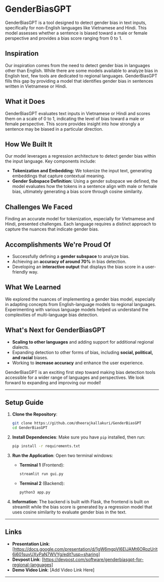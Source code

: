 # GenderBiasGPT

GenderBiasGPT is a tool designed to detect gender bias in text inputs, specifically for non-English languages like Vietnamese and Hindi. This model assesses whether a sentence is biased toward a male or female perspective and provides a bias score ranging from 0 to 1.

## Inspiration
Our inspiration comes from the need to detect gender bias in languages other than English. While there are some models available to analyze bias in English text, few tools are dedicated to regional languages. GenderBiasGPT fills this gap by providing a model that identifies gender bias in sentences written in Vietnamese or Hindi.

## What it Does
GenderBiasGPT evaluates text inputs in Vietnamese or Hindi and scores them on a scale of 0 to 1, indicating the level of bias toward a male or female perspective. This score provides insight into how strongly a sentence may be biased in a particular direction.

## How We Built It
Our model leverages a regression architecture to detect gender bias within the input language. Key components include:
- **Tokenization and Embedding:** We tokenize the input text, generating embeddings that capture contextual meaning.
- **Gender Subspace Definition:** Using a gender subspace we defined, the model evaluates how the tokens in a sentence align with male or female bias, ultimately generating a bias score through cosine similarity.

## Challenges We Faced
Finding an accurate model for tokenization, especially for Vietnamese and Hindi, presented challenges. Each language requires a distinct approach to capture the nuances that indicate gender bias.

## Accomplishments We're Proud Of
- Successfully defining a **gender subspace** to analyze bias.
- Achieving an **accuracy of around 70%** in bias detection.
- Developing an **interactive output** that displays the bias score in a user-friendly way.

## What We Learned
We explored the nuances of implementing a gender bias model, especially in adapting concepts from English-language models to regional languages. Experimenting with various language models helped us understand the complexities of multi-language bias detection.

## What's Next for GenderBiasGPT
- **Scaling to other languages** and adding support for additional regional dialects.
- Expanding detection to other forms of bias, including **social, political, and racial** biases.
- Working to **increase accuracy** and enhance the user experience.

GenderBiasGPT is an exciting first step toward making bias detection tools accessible for a wider range of languages and perspectives. We look forward to expanding and improving our model!

---

## Setup Guide

1. **Clone the Repository**:
   ```bash
   git clone https://github.com/dheerajkallakuri/GenderBiasGPT
   cd GenderBiasGPT
   ```

2. **Install Dependencies**:
   Make sure you have `pip` installed, then run:
   ```bash
   pip install -r requirements.txt
   ```

3. **Run the Application**:
   Open two terminal windows:

   - **Terminal 1** (Frontend):
     ```bash
     streamlit run gui.py
     ```
   
   - **Terminal 2** (Backend):
     ```bash
     python3 app.py
     ```

4. **Information**:
   The backend is built with Flask, the frontend is built on streamlit while the bias score is generated by a regression model that uses cosine similarity to evaluate gender bias in the text.

---

## Links

- **Presentation Link**: [https://docs.google.com/presentation/d/1gW6mgpVI6ElJAMt6ORozUrit6j601suvUXyPaN7WVYg/edit?usp=sharing]
- **Devpost Link**: [https://devpost.com/software/genderbiasgpt-for-regional-languages]
- **Demo Video Link**: [Add Video Link Here]

---
